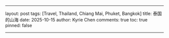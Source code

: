 ---

layout: post
tags: [Travel, Thailand, Chiang Mai, Phuket, Bangkok]
title: 泰国的山海
date: 2025-10-15
author: Kyrie Chen
comments: true
toc: true
pinned: false

---